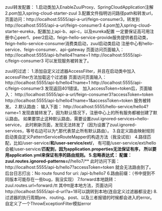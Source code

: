 zuul转发配置：
1.启动类加入EnableZuulProxy、SpringCloudApplication注解
2.pom加入spring-cloud-starter-zuul
3.配置文件指明访问路径path和转发url，
页面访问：http://localhost:5555/api-a-url/feign-consumer3，转发到http://localhost:5555/api-a-url/feign-consumer3
4.pom加入spring-cloud-starter-eureka，配置加上api-b、api-c，以及eureka配置
一定要保证高可用注册中心peer1、peer2启动，feign-hello-service-provide服务提供者启动类，feign-hello-service-consumer消费类启动，zuul启动类启动
注册中心有hello-service、feign-consumer、api-gateway
页面访问页面输入：
http://localhost:5555/api-b/hello4?name=1
http://localhost:5555/api-c/feign-consumer3
可以发现服务被转发了。

zuul的过滤：
1.添加自定义过滤器AccessFilter，并且在启动类中加入accessFilter方法加载这个过滤器
页面访问页面输入：
http://localhost:5555/api-b/hello4?name=1
http://localhost:5555/api-c/feign-consumer3
发现返回401错误。
加入accessToken=token后，页面输入：
http://localhost:5555/api-a-url/feign-consumer3?accessToken=token
http://localhost:5555/api-b/hello4?name=1&accessToken=token
服务被转发。
2.默认路由：
输入下面：
http://localhost:5555/hello-service/hello4?name=1
发现直接转发了。因为默认情况下，注册中心上的所有服务都被创建了默认路由。
如果要禁止这种默认路由，需要设置zuul.ignored-services=hello-service，
此时刷新页面，发现无法转发了（因为设置了zuul.ignored-services，等号右边可以为*,那代表禁止所有默认路由）。
3.自定义路由映射规则
启动类自定义PatternServiceRouteMapper的构造方法（我没试验）
4.路径匹配，比如/user-service/**和/user-service/ext/**，
有可能/user-service/ext/hello会被/user-service/**匹配到，因为application.properties无法保证有序，
所以要用application.yml来保证有序的路由规则。
5.忽略表达式：
配置：zuul.routes.ignored-patterns=/**/hello7/**
此时访问下面：
http://localhost:5555/api-b/hello7?accessToken=token
就会无法路由到了。后台日志打出：No route found for uri: /api-b/hello7
6.路由前缀：（书中提到不同版本可能存在一些bug，我没实现）
7.forward本地跳转：
zuul.routes.url=forward:/tt
其中tt是本地方法，页面访问http://localhost:5555/api-d-url?a=18可以跳转到本地(连自定义过滤器都没走)
8.过滤器的执行周期pre、routing、post、以及三者报错的时候都会进入的error。自定义了一个ThrowExceptionFilter模拟error
